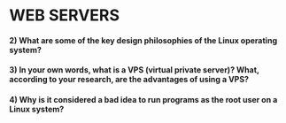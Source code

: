 # WEB SERVERS

#### 2) What are some of the key design philosophies of the Linux operating system?



#### 3) In your own words, what is a VPS (virtual private server)? What, according to your research, are the advantages of using a VPS?

#### 4) Why is it considered a bad idea to run programs as the root user on a Linux system?